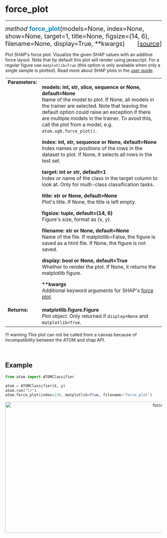 # force_plot
------------

<div style="font-size:20px">
<em>method</em> <strong style="color:#008AB8">force_plot</strong>(models=None,
index=None, show=None, target=1, title=None, figsize=(14, 6),
filename=None, display=True, **kwargs)
<span style="float:right">
<a href="https://github.com/tvdboom/ATOM/blob/master/atom/plots.py#L3461">[source]</a>
</span>
</div>

Plot SHAP's force plot. Visualize the given SHAP values with an additive
force layout. Note that by default this plot will render using javascript.
For a regular figure use `matplotlib=True` (this option is only available
when only a single sample is plotted). Read more about SHAP plots in the
[user guide](../../../user_guide/plots/#shap).

<table style="font-size:16px">
<tr>
<td width="20%" class="td_title" style="vertical-align:top"><strong>Parameters:</strong></td>
<td width="80%" class="td_params">
<p>
<strong>models: int, str, slice, sequence or None, default=None</strong><br>
Name of the model to plot. If None, all models in the trainer are
selected. Note that leaving the default option could raise an
exception if there are multiple models in the trainer. To avoid
this, call the plot from a model, e.g. <code>atom.xgb.force_plot()</code>.
</p>
<p>
<strong>index: int, str, sequence or None, default=None</strong><br>
Index names or positions of the rows in the dataset to plot.
If None, it selects all rows in the test set.
</p>
<p>
<strong>target: int or str, default=1</strong><br>
Index or name of the class in the target column to look at. Only for
multi-class classification tasks.
</p>
<p>
<strong>title: str or None, default=None</strong><br>
Plot's title. If None, the title is left empty.
</p>
<p>
<strong>figsize: tuple, default=(14, 6)</strong><br>
Figure's size, format as (x, y).
</p>
<p>
<strong>filename: str or None, default=None</strong><br>
Name of the file. If matplotlib=False, the figure is saved as a html
 file. If None, the figure is not saved.
</p>
<p>
<strong>display: bool or None, default=True</strong><br>
Whether to render the plot. If None, it returns the matplotlib figure.
</p>
<p>
<strong>**kwargs</strong><br>
Additional keyword arguments for SHAP's <a href="https://shap.readthedocs.io/en/latest/generated/shap.plots.force.html">force plot</a>.
</p>
</td>
</tr>
<tr>
<td width="20%" class="td_title" style="vertical-align:top"><strong>Returns:</strong></td>
<td width="80%" class="td_params">
<strong>matplotlib.figure.Figure</strong><br>
Plot object. Only returned if <code>display=None</code> and <code>matplotlib=True</code>.
</td>
</tr>
</table>

!!! warning
    This plot can not be called from a canvas because of incompatibility
    between the ATOM and shap API.

<br>



## Example

```python
from atom import ATOMClassifier

atom = ATOMClassifier(X, y)
atom.run("lr")
atom.force_plot(index=120, matplotlib=True, filename="force_plot")
```

<div align="center">
    <img src="../../../img/plots/force_plot.png" alt="force_plot" width="1000" height="420"/>
</div>

